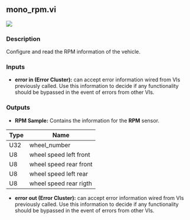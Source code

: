 ## mono_rpm.vi
<p class="img_container">
<img class="lg_img" src="https://github.com/monoDriveIO/client/raw/master/WikiPhotos/LV_client/sensors/mono__rpmc.png"/>
</p>

### Description
Configure and read the RPM information of the vehicle.

### Inputs
- **error in (Error Cluster):** can accept error information wired from VIs previously called. Use this information to decide if any functionality should be bypassed in the event of errors from other VIs.

### Outputs
- **RPM Sample:** Contains the information for the **RPM** sensor.

| Type  | Name   |
| ------------ | ------------ |
|U32  | wheel_number |
|U8 | wheel speed left front  |
|U8 | wheel speed rear front  |
|U8 | wheel speed left rear |
|U8 | wheel speed rear rigth |

- **error out (Error Cluster):** can accept error information wired from VIs previously called. Use this information to decide if any functionality should be bypassed in the event of errors from other VIs.

<p>&nbsp;</p>
